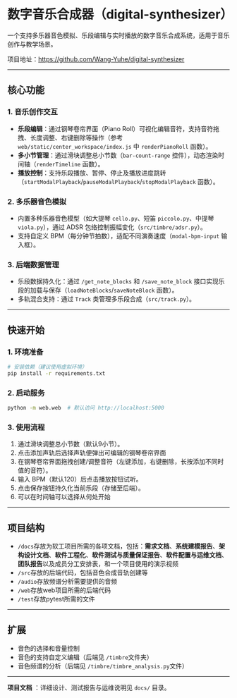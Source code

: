 # 数字音乐合成器（digital-synthesizer）

一个支持多乐器音色模拟、乐段编辑与实时播放的数字音乐合成系统，适用于音乐创作与教学场景。

项目地址：https://github.com/Wang-Yuhe/digital-synthesizer

---

## 核心功能

### 1. 音乐创作交互

- **乐段编辑**：通过钢琴卷帘界面（Piano Roll）可视化编辑音符，支持音符拖拽、长度调整、右键删除等操作（参考 `web/static/center_workspace/index.js` 中 `renderPianoRoll` 函数）。
- **多小节管理**：通过滑块调整总小节数（`bar-count-range` 控件），动态渲染时间轴（`renderTimeline` 函数）。
- **播放控制**：支持乐段播放、暂停、停止及播放进度跳转（`startModalPlayback`/`pauseModalPlayback`/`stopModalPlayback` 函数）。

### 2. 多乐器音色模拟

- 内置多种乐器音色模型（如大提琴 `cello.py`、短笛 `piccolo.py`、中提琴 `viola.py`），通过 ADSR 包络控制振幅变化（`src/timbre/adsr.py`）。
- 支持自定义 BPM（每分钟节拍数），适配不同演奏速度（`modal-bpm-input` 输入框）。

### 3. 后端数据管理

- 乐段数据持久化：通过 `/get_note_blocks` 和 `/save_note_block` 接口实现乐段的加载与保存（`loadNoteBlocks`/`saveNoteBlock` 函数）。
- 多轨混合支持：通过 `Track` 类管理多乐段合成（`src/track.py`）。

---

## 快速开始

### 1. 环境准备

```bash
# 安装依赖（建议使用虚拟环境）
pip install -r requirements.txt
```

### 2. 启动服务

```bash
python -m web.web  # 默认访问 http://localhost:5000
```

### 3. 使用流程

1. 通过滑块调整总小节数（默认9小节）。
2. 点击添加声轨后选择声轨便弹出可编辑的钢琴卷帘界面
3. 在钢琴卷帘界面拖拽创建/调整音符（左键添加，右键删除，长按添加不同时值的音符）。
4. 输入 BPM（默认120）后点击播放按钮试听。
5. 点击保存按钮持久化当前乐段（存储至后端）。
6. 可以在时间轴可以选择从何处开始

---

## 项目结构

* `/docs`存放为软工项目所需的各项文档，包括：**需求文档**、**系统建模报告**、**架构设计⽂档**、**软件⼯程化**、**软件测试与质量保证报告**、**软件配置与运维⽂档**、**团队报告**以及成员分工安排表，和一个项目使用的演示视频
* `/src`存放的后端代码，包括音色合成音轨创建等
* `/audio`存放频谱分析需要提供的音频
* `/web`存放web项目所需的后端代码
* `/test`存放pytest所需的文件

---

## 扩展

* 音色的选择和音量控制
* 音色的支持自定义编辑（后端见 `/timbre`文件夹）
* 音色频谱的分析（后端见 `/timbre/timbre_analysis.py`文件）

---

 **项目文档** ：详细设计、测试报告与运维说明见 `docs/` 目录。
